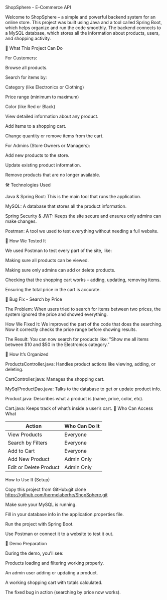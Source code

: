 ShopSphere - E-Commerce API

Welcome to ShopSphere – a simple and powerful backend system for an online store. This project was built using Java and a tool called Spring Boot, which helps organize and run the code smoothly. The backend connects to a MySQL database, which stores all the information about products, users, and shopping activity.

🏦 What This Project Can Do

For Customers:

Browse all products.

Search for items by:

Category (like Electronics or Clothing)

Price range (minimum to maximum)

Color (like Red or Black)

View detailed information about any product.

Add items to a shopping cart.

Change quantity or remove items from the cart.

For Admins (Store Owners or Managers):

Add new products to the store.

Update existing product information.

Remove products that are no longer available.

🛠️ Technologies Used

Java & Spring Boot: This is the main tool that runs the application.

MySQL: A database that stores all the product information.

Spring Security & JWT: Keeps the site secure and ensures only admins can make changes.

Postman: A tool we used to test everything without needing a full website.

🧪 How We Tested It

We used Postman to test every part of the site, like:

Making sure all products can be viewed.

Making sure only admins can add or delete products.

Checking that the shopping cart works – adding, updating, removing items.

Ensuring the total price in the cart is accurate.

🚷 Bug Fix - Search by Price

The Problem:
When users tried to search for items between two prices, the system ignored the price and showed everything.

How We Fixed It:
We improved the part of the code that does the searching. Now it correctly checks the price range before showing results.

The Result:
You can now search for products like: "Show me all items between $10 and $50 in the Electronics category."

📂 How It’s Organized

ProductsController.java: Handles product actions like viewing, adding, or deleting.

CartController.java: Manages the shopping cart.

MySqlProductDao.java: Talks to the database to get or update product info.

Product.java: Describes what a product is (name, price, color, etc).

Cart.java: Keeps track of what’s inside a user’s cart.
🔐 Who Can Access What

| Action                 | Who Can Do It |
| ---------------------- | ------------- |
| View Products          | Everyone      |
| Search by Filters      | Everyone      |
| Add to Cart            | Everyone      |
| Add New Product        | Admin Only    |
| Edit or Delete Product | Admin Only    |

How to Use It (Setup)

Copy this project from GitHub:git clone https://github.com/hermelaberhe/ShopSphere.git

Make sure your MySQL is running.

Fill in your database info in the application.properties file.

Run the project with Spring Boot.

Use Postman or connect it to a website to test it out.

🎥 Demo Preparation

During the demo, you'll see:

Products loading and filtering working properly.

An admin user adding or updating a product.

A working shopping cart with totals calculated.

The fixed bug in action (searching by price now works).
